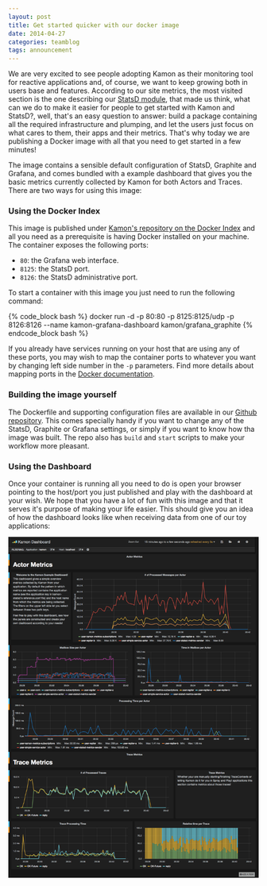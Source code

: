 ```yaml
---
layout: post
title: Get started quicker with our docker image
date: 2014-04-27
categories: teamblog
tags: announcement
---
```


We are very excited to see people adopting Kamon as their monitoring tool for reactive applications and, of course, we
want to keep growing both in users base and features. According to our site metrics, the most visited section is the one
describing our [StatsD module], that made us think, what can we do to make it easier for people to get started
with Kamon and StatsD?, well, that's an easy question to answer: build a package containing all the required
infrastructure and plumping, and let the users just focus on what cares to them, their apps and their metrics. That's
why today we are publishing a Docker image with all that you need to get started in a few minutes!



The image contains a sensible default configuration of StatsD, Graphite and Grafana, and comes bundled with a example
dashboard that gives you the basic metrics currently collected by Kamon for both Actors and Traces. There are two ways
for using this image:


### Using the Docker Index ###

This image is published under [Kamon's repository on the Docker Index](https://index.docker.io/u/kamon/) and all you
need as a prerequisite is having Docker installed on your machine. The container exposes the following ports:

- `80`: the Grafana web interface.
- `8125`: the StatsD port.
- `8126`: the StatsD administrative port.

To start a container with this image you just need to run the following command:

{% code_block bash %}
docker run -d -p 80:80 -p 8125:8125/udp -p 8126:8126 --name kamon-grafana-dashboard kamon/grafana_graphite
{% endcode_block bash %}

If you already have services running on your host that are using any of these ports, you may wish to map the container
ports to whatever you want by changing left side number in the `-p` parameters. Find more details about mapping ports
in the [Docker documentation](http://docs.docker.io/use/port_redirection/#port-redirection).


### Building the image yourself ###

The Dockerfile and supporting configuration files are available in our [Github repository](https://github.com/kamon-io/docker-grafana-graphite).
This comes specially handy if you want to change any of the StatsD, Graphite or Grafana settings, or simply if you want
to know how tha image was built. The repo also has `build` and `start` scripts to make your workflow more pleasant.


### Using the Dashboard ###

Once your container is running all you need to do is open your browser pointing to the host/port you just published and
play with the dashboard at your wish. We hope that you have a lot of fun with this image and that it serves it's
purpose of making your life easier. This should give you an idea of how the dashboard looks like when receiving data
from one of our toy applications:

<img class="img-responsive" src="/assets/img/kamon-statsd-grafana.png">


[StatsD module]: /backends/statsd/
